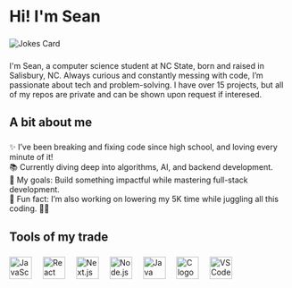 <h1 align="left">Hi! I'm Sean</h1>

###

![Jokes Card](https://readme-jokes.vercel.app/api?theme=gotham)

###



###

<p align="left">I'm Sean, a computer science student at NC State, born and raised in Salisbury, NC. Always curious and constantly messing with code, I’m passionate about tech and problem-solving. I have over 15 projects, but all of my repos are private and can be shown upon request if interesed.</p>

###

<h2 align="left">A bit about me</h2>

###

<p align="left">✨ I’ve been breaking and fixing code since high school, and loving every minute of it!<br>📚 Currently diving deep into algorithms, AI, and backend development.<br>🎯 My goals: Build something impactful while mastering full-stack development.<br>🎲 Fun fact: I’m also working on lowering my 5K time while juggling all this coding. 🏃‍♂️</p>

###

<h2 align="left">Tools of my trade</h2>

###

<div align="left">
  <img src="https://cdn.jsdelivr.net/gh/devicons/devicon/icons/javascript/javascript-original.svg" height="40" alt="JavaScript"  />
  <img width="12" />
  <img src="https://cdn.jsdelivr.net/gh/devicons/devicon/icons/react/react-original.svg" height="40" alt="React"  />
  <img width="12" />
  <img src="https://cdn.jsdelivr.net/gh/devicons/devicon/icons/nextjs/nextjs-original.svg" height="40" alt="Next.js"  />
  <img width="12" />
  <img src="https://cdn.jsdelivr.net/gh/devicons/devicon/icons/nodejs/nodejs-original.svg" height="40" alt="Node.js"  />
  <img width="12" />
  <img src="https://cdn.jsdelivr.net/gh/devicons/devicon/icons/java/java-original.svg" height="40" alt="Java logo"  />
  <img width="12" />
  <img src="https://cdn.jsdelivr.net/gh/devicons/devicon/icons/c/c-original.svg" height="40" alt="C logo"  />
  <img width="12" />
  <img src="https://cdn.jsdelivr.net/gh/devicons/devicon/icons/vscode/vscode-original.svg" height="40" alt="VS Code logo"  />
</div>
